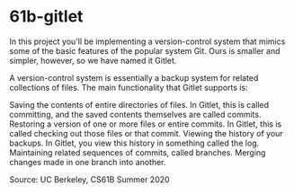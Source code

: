 # 61b-gitlet
In this project you'll be implementing a version-control system that mimics some of the basic features of the popular system Git. Ours is smaller and simpler, however, so we have named it Gitlet.

A version-control system is essentially a backup system for related collections of files. The main functionality that Gitlet supports is:

Saving the contents of entire directories of files. In Gitlet, this is called committing, and the saved contents themselves are called commits.
Restoring a version of one or more files or entire commits. In Gitlet, this is called checking out those files or that commit.
Viewing the history of your backups. In Gitlet, you view this history in something called the log.
Maintaining related sequences of commits, called branches.
Merging changes made in one branch into another.

Source: UC Berkeley, CS61B Summer 2020
